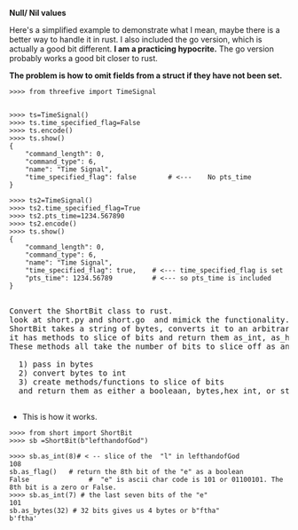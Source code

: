 
__Null/ Nil values__

Here's a simplified example to demonstrate what I mean, maybe there is a better way to handle it in rust.
I also included the go version, which is actually a good bit different. __I am a practicing hypocrite.__
The go version probably works a good bit closer to rust. 


__The problem is how to omit fields from a struct if they have not been set.__

```py3
>>>> from threefive import TimeSignal


>>>> ts=TimeSignal()
>>>> ts.time_specified_flag=False
>>>> ts.encode()
>>>> ts.show()
{
    "command_length": 0,
    "command_type": 6,
    "name": "Time Signal",   
    "time_specified_flag": false        # <---    No pts_time
}

>>>> ts2=TimeSignal()
>>>> ts2.time_specified_flag=True
>>>> ts2.pts_time=1234.567890
>>>> ts2.encode()
>>>> ts.show()
{
    "command_length": 0,
    "command_type": 6,
    "name": "Time Signal",
    "time_specified_flag": true,    # <--- time_specified_flag is set
    "pts_time": 1234.56789          # <--- so pts_time is included
}
```


  
  

<pre>
  
Convert the ShortBit class to rust.
look at short.py and short.go  and mimick the functionality. 
ShortBit takes a string of bytes, converts it to an arbitrarily large integer.
it has methods to slice of bits and return them as_int, as_hex etc..
These methods all take the number of bits to slice off as an arg.

  1) pass in bytes
  2) convert bytes to int
  3) create methods/functions to slice of bits
  and return them as either a booleaan, bytes,hex int, or string.
  
</pre>


* This is how it works.



```py3
>>>> from short import ShortBit
>>>> sb =ShortBit(b"lefthandofGod")

>>>> sb.as_int(8)# < -- slice of the  "l" in lefthandofGod
108       
sb.as_flag()   # return the 8th bit of the "e" as a boolean
False               #  "e" is ascii char code is 101 or 01100101. The 8th bit is a zero or False.
>>>> sb.as_int(7) # the last seven bits of the "e"
101                    
sb.as_bytes(32) # 32 bits gives us 4 bytes or b"ftha"
b'ftha'
```

